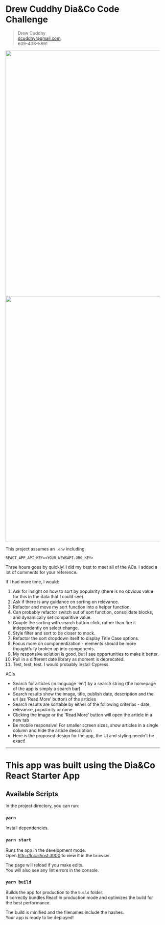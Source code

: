 # Drew Cuddhy Dia&Co Code Challenge

> Drew Cuddhy <br />
dcuddhy@gmail.com <br />
609-408-5891 <br />

<img width="800px" src="https://user-images.githubusercontent.com/8904409/97134364-aaf58780-1712-11eb-8466-8da23b0e3ea3.png">

<img width="800px" src="https://user-images.githubusercontent.com/8904409/97134355-a5983d00-1712-11eb-9d91-de9b57e55825.gif">

This project assumes an `.env` including 
```
REACT_APP_API_KEY=<YOUR_NEWSAPI.ORG_KEY>
```

Three hours goes by quickly!  I did my best to meet all of the ACs.  I added a lot of comments for your reference.

If I had more time, I would:
1.  Ask for insight on how to sort by popularity (there is no obvious value for this in the data that I could see).
1.  Ask if there is any guidance on sorting on relevance.
1.  Refactor and move my sort function into a helper function.
1.  Can probably refactor switch out of sort function, consolidate blocks, and dynamically set comparitive value.
1.  Couple the sorting with search button click, rather than fire it independently on select change.
1.  Style filter and sort to be closer to mock.
1.  Refactor the sort dropdown itself to display Title Case options.
1.  Focus more on componentization - elements should be more thoughtfully broken up into components.
1.  My responsive solution is good, but I see opportunities to make it better.
1.  Pull in a different date library as moment is deprecated.
1.  Test, test, test.  I would probably install Cypress.


AC's
- Search for articles (in language 'en') by a search string (the homepage of the app is simply a search bar)
- Search results show the image, title, publish date, description and the url (as 'Read More' button) of the articles
- Search results are sortable by either of the following criterias - date, relevance, popularity or none
- Clicking the image or the 'Read More' button will open the article in a new tab
- Be mobile responsive! For smaller screen sizes, show articles in a single column and hide the article description
- Here is the proposed design for the app, the UI and styling needn't be exact!


___

# This app was built using the Dia&Co React Starter App

## Available Scripts

In the project directory, you can run:

### `yarn`

Install dependencies.

### `yarn start`

Runs the app in the development mode.<br />
Open [http://localhost:3000](http://localhost:3000) to view it in the browser.

The page will reload if you make edits.<br />
You will also see any lint errors in the console.

### `yarn build`

Builds the app for production to the `build` folder.<br />
It correctly bundles React in production mode and optimizes the build for the best performance.

The build is minified and the filenames include the hashes.<br />
Your app is ready to be deployed!
